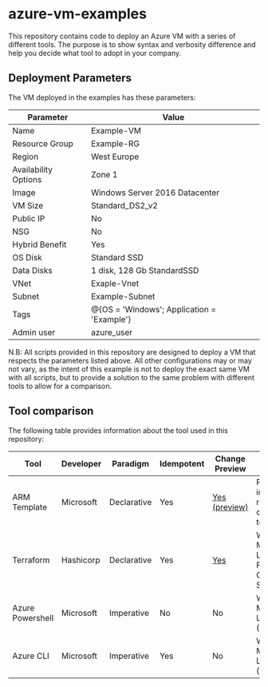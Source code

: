 # azure-vm-examples

This repository contains code to deploy an Azure VM with a series of different tools. The purpose is to show syntax and verbosity difference and help you decide what tool to adopt in your company.

## Deployment Parameters
The VM deployed in the examples has these parameters:

Parameter | Value
--- | ---
Name | Example-VM
Resource Group | Example-RG
Region | West Europe
Availability Options | Zone 1
Image | Windows Server 2016 Datacenter
VM Size | Standard_DS2_v2
Public IP | No
NSG | No
Hybrid Benefit | Yes
OS Disk | Standard SSD
Data Disks | 1 disk, 128 Gb StandardSSD
VNet | Exaple-Vnet
Subnet | Example-Subnet
Tags | @{OS = 'Windows'; Application = 'Example'}
Admin user | azure_user

N.B: All scripts provided in this repository are designed to deploy a VM that respects the parameters listed above.
All other configurations may or may not vary, as the intent of this example is not to deploy the exact same VM with all scripts, but to provide a solution to the same problem with different tools to allow for a comparison.

## Tool comparison

The following table provides information about the tool used in this repository:

Tool | Developer | Paradigm | Idempotent | Change Preview | Supported Platforms
---- | --------- | -------- | ---------- | -------------- | -------------------
ARM Template | Microsoft | Declarative | Yes | [Yes (preview)](https://docs.microsoft.com/en-us/azure/azure-resource-manager/templates/template-deploy-what-if) | Platform independent, requires an orchestration tool
Terraform | Hashicorp | Declarative | Yes | [Yes](https://www.terraform.io/docs/commands/plan.html) | Windows, MacOS, Linux, FreeBSD, OpenBSD, Solaris
Azure Powershell | Microsoft | Imperative | No | No | Windows, MacOS, Linux, Web (Cloud shell)
Azure CLI | Microsoft | Imperative | Yes | No | Windows, MacOS, Linux, Web (Cloud shell)